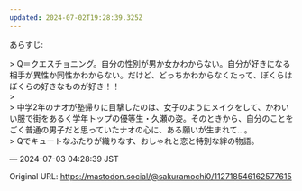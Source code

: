 ```yaml
---
updated: 2024-07-02T19:28:39.325Z
---
```


<p>あらすじ:</p><p>&gt; Q＝クエスチョニング。自分の性別が男か女かわからない。自分が好きになる相手が異性か同性かわからない。だけど、どっちかわからなくたって、ぼくらはぼくらの好きなものが好き！！<br />&gt; <br />&gt; 中学2年のナオが塾帰りに目撃したのは、女子のようにメイクをして、かわいい服で街をあるく学年トップの優等生・久瀬の姿。そのときから、自分のことをごく普通の男子だと思っていたナオの心に、ある願いが生まれて…。<br />&gt; Qでキュートなふたりが織りなす、おしゃれと恋と特別な絆の物語。</p>

&mdash; 2024-07-03 04:28:39 JST

Original URL: https://mastodon.social/@sakuramochi0/112718546162577615
